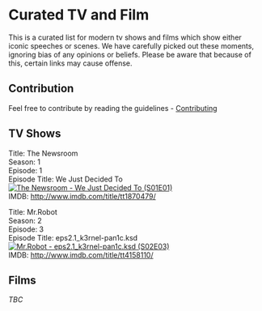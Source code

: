 # Curated TV and Film

This is a curated list for modern tv shows and films which show either iconic speeches or scenes. We have carefully picked out these moments, ignoring bias of any opinions or beliefs. Please be aware that because of this, certain links may cause offense.

## Contribution

Feel free to contribute by reading the guidelines - [Contributing](CONTRIBUTING.md)

## TV Shows

Title: The Newsroom<br>
Season: 1<br>
Episode: 1<br>
Episode Title: We Just Decided To<br>
[![The Newsroom - We Just Decided To (S01E01)](https://img.youtube.com/vi/wTjMqda19wk/0.jpg)](https://www.youtube.com/watch?v=wTjMqda19wk)<br>
IMDB: http://www.imdb.com/title/tt1870479/

Title: Mr.Robot<br>
Season: 2<br>
Episode: 3<br>
Episode Title: eps2.1_k3rnel-pan1c.ksd<br>
[![Mr.Robot - eps2.1_k3rnel-pan1c.ksd (S02E03)](https://img.youtube.com/vi/AZeLHD-725o/0.jpg)](https://www.youtube.com/watch?v=AZeLHD-725o)<br>
IMDB: http://www.imdb.com/title/tt4158110/

## Films

*TBC*
